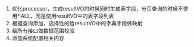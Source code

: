 1. 优化processor，生成resultVO的时候同时生成表字段，分页查询的时候不使用*.ALL，而是使用resultVO中的表字段列表
2. 根据查询添加，选择性的给resultVO中的字典字段做映射
3. 给所有接口做数据范围校验
4. 添加系统配置相关内容